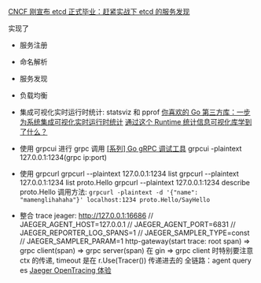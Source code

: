 [CNCF 刚宣布 etcd 正式毕业：赶紧实战下 etcd 的服务发现](https://mp.weixin.qq.com/s/44duJY9BSS3Ki07jt4pgOA)

实现了
* 服务注册
* 命名解析
* 服务发现
* 负载均衡
* 集成可视化实时运行时统计: statsviz 和 pprof
    [你喜欢的 Go 第三方库：一步为系统集成可视化实时运行时统计](https://polarisxu.studygolang.com/posts/go/pkg/statsviz/)
    [通过这个 Runtime 统计信息可视化库学到了什么？](https://mp.weixin.qq.com/s/sRxKJa-zKo-Lb7KRKLhthA)
* 使用 grpcui 进行 grpc 调用
  [[系列] Go gRPC 调试工具](https://www.cnblogs.com/xinliangcoder/p/11825748.html)
  grpcui -plaintext 127.0.0.1:1234(grpc ip:port)
* 使用 grpcurl
  grpcurl --plaintext 127.0.0.1:1234 list
  grpcurl --plaintext 127.0.0.1:1234 list proto.Hello
  grpcurl --plaintext 127.0.0.1:1234 describe proto.Hello
  调用方法: `grpcurl -plaintext -d '{"name": "mamenglihahaha"}' localhost:1234 proto.Hello/SayHello`

* 整合 trace jeager: http://127.0.0.1:16686
  // JAEGER_AGENT_HOST=127.0.0.1
  // JAEGER_AGENT_PORT=6831
  // JAEGER_REPORTER_LOG_SPANS=1
  // JAEGER_SAMPLER_TYPE=const
  // JAEGER_SAMPLER_PARAM=1
  http-gateway(start trace: root span) => grpc client(span) => grpc server(span)
  在 gin => grpc client 时特别要注意 ctx 的传递, timeout 是在 r.Use(Tracer()) 传递进去的
  全链路：agent query es [Jaeger OpenTracing 体验](https://blog.csdn.net/nia305/article/details/90757235)
